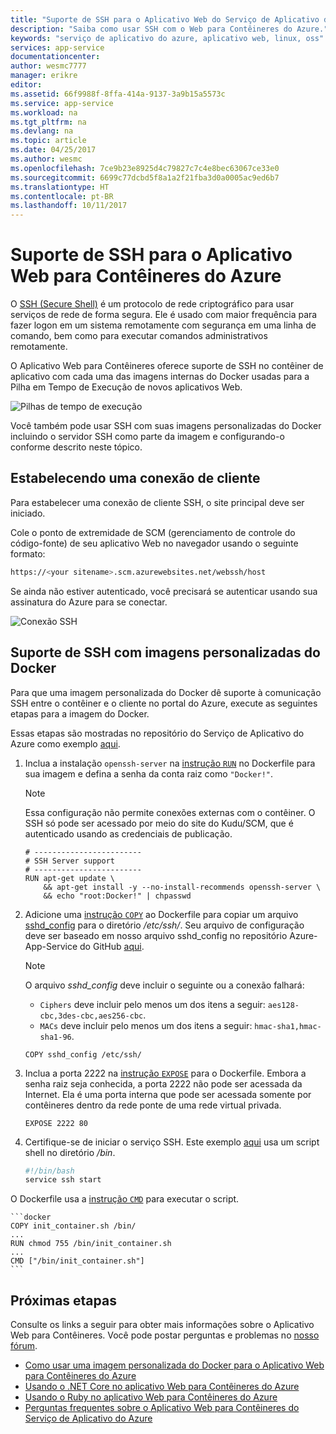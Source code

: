 ```yaml
---
title: "Suporte de SSH para o Aplicativo Web do Serviço de Aplicativo do Azure para Contêineres | Microsoft Docs"
description: "Saiba como usar SSH com o Web para Contêineres do Azure."
keywords: "serviço de aplicativo do azure, aplicativo web, linux, oss"
services: app-service
documentationcenter: 
author: wesmc7777
manager: erikre
editor: 
ms.assetid: 66f9988f-8ffa-414a-9137-3a9b15a5573c
ms.service: app-service
ms.workload: na
ms.tgt_pltfrm: na
ms.devlang: na
ms.topic: article
ms.date: 04/25/2017
ms.author: wesmc
ms.openlocfilehash: 7ce9b23e8925d4c79827c7c4e8bec63067ce33e0
ms.sourcegitcommit: 6699c77dcbd5f8a1a2f21fba3d0a0005ac9ed6b7
ms.translationtype: HT
ms.contentlocale: pt-BR
ms.lasthandoff: 10/11/2017
---
```

# <a name="ssh-support-for-azure-web-app-for-containers"></a>Suporte de SSH para o Aplicativo Web para Contêineres do Azure

O [SSH (Secure Shell)](https://en.wikipedia.org/wiki/Secure_Shell) é um protocolo de rede criptográfico para usar serviços de rede de forma segura. Ele é usado com maior frequência para fazer logon em um sistema remotamente com segurança em uma linha de comando, bem como para executar comandos administrativos remotamente.

O Aplicativo Web para Contêineres oferece suporte de SSH no contêiner de aplicativo com cada uma das imagens internas do Docker usadas para a Pilha em Tempo de Execução de novos aplicativos Web. 

![Pilhas de tempo de execução](./media/app-service-linux-ssh-support/app-service-linux-runtime-stack.png)

Você também pode usar SSH com suas imagens personalizadas do Docker incluindo o servidor SSH como parte da imagem e configurando-o conforme descrito neste tópico.

## <a name="making-a-client-connection"></a>Estabelecendo uma conexão de cliente

Para estabelecer uma conexão de cliente SSH, o site principal deve ser iniciado.

Cole o ponto de extremidade de SCM (gerenciamento de controle do código-fonte) de seu aplicativo Web no navegador usando o seguinte formato:

```bash
https://<your sitename>.scm.azurewebsites.net/webssh/host
```

Se ainda não estiver autenticado, você precisará se autenticar usando sua assinatura do Azure para se conectar.

![Conexão SSH](./media/app-service-linux-ssh-support/app-service-linux-ssh-connection.png)


## <a name="ssh-support-with-custom-docker-images"></a>Suporte de SSH com imagens personalizadas do Docker

Para que uma imagem personalizada do Docker dê suporte à comunicação SSH entre o contêiner e o cliente no portal do Azure, execute as seguintes etapas para a imagem do Docker.

Essas etapas são mostradas no repositório do Serviço de Aplicativo do Azure como exemplo [aqui](https://github.com/Azure-App-Service/node/blob/master/6.9.3/).

1. Inclua a instalação `openssh-server` na [instrução `RUN`](https://docs.docker.com/engine/reference/builder/#run) no Dockerfile para sua imagem e defina a senha da conta raiz como `"Docker!"`. 

    > [!NOTE]
    > Essa configuração não permite conexões externas com o contêiner. O SSH só pode ser acessado por meio do site do Kudu/SCM, que é autenticado usando as credenciais de publicação.
    
    ```docker
    # ------------------------
    # SSH Server support
    # ------------------------
    RUN apt-get update \
        && apt-get install -y --no-install-recommends openssh-server \
        && echo "root:Docker!" | chpasswd
    ```

1. Adicione uma [instrução `COPY`](https://docs.docker.com/engine/reference/builder/#copy) ao Dockerfile para copiar um arquivo [sshd_config](http://man.openbsd.org/sshd_config) para o diretório */etc/ssh/*. Seu arquivo de configuração deve ser baseado em nosso arquivo sshd_config no repositório Azure-App-Service do GitHub [aqui](https://github.com/Azure-App-Service/node/blob/master/6.11.0/sshd_config).

    > [!NOTE]
    > O arquivo *sshd_config* deve incluir o seguinte ou a conexão falhará: 
    > * `Ciphers` deve incluir pelo menos um dos itens a seguir: `aes128-cbc,3des-cbc,aes256-cbc`.
    > * `MACs` deve incluir pelo menos um dos itens a seguir: `hmac-sha1,hmac-sha1-96`.
    
    ```docker
    COPY sshd_config /etc/ssh/
    ```

1. Inclua a porta 2222 na [instrução `EXPOSE`](https://docs.docker.com/engine/reference/builder/#expose) para o Dockerfile. Embora a senha raiz seja conhecida, a porta 2222 não pode ser acessada da Internet. Ela é uma porta interna que pode ser acessada somente por contêineres dentro da rede ponte de uma rede virtual privada.

    ```docker
    EXPOSE 2222 80
    ```

1. Certifique-se de iniciar o serviço SSH. Este exemplo [aqui](https://github.com/Azure-App-Service/node/blob/master/6.9.3/startup/init_container.sh) usa um script shell no diretório */bin*.

    ```bash
    #!/bin/bash
    service ssh start
    ```

O Dockerfile usa a [instrução `CMD`](https://docs.docker.com/engine/reference/builder/#cmd) para executar o script.

    ```docker
    COPY init_container.sh /bin/
    ...
    RUN chmod 755 /bin/init_container.sh
    ...
    CMD ["/bin/init_container.sh"]
    ```

## <a name="next-steps"></a>Próximas etapas

Consulte os links a seguir para obter mais informações sobre o Aplicativo Web para Contêineres. Você pode postar perguntas e problemas no [nosso fórum](https://social.msdn.microsoft.com/forums/azure/home?forum=windowsazurewebsitespreview).

* [Como usar uma imagem personalizada do Docker para o Aplicativo Web para Contêineres do Azure](quickstart-custom-docker-image.md)
* [Usando o .NET Core no aplicativo Web para Contêineres do Azure](quickstart-dotnetcore.md)
* [Usando o Ruby no aplicativo Web para Contêineres do Azure](quickstart-ruby.md)
* [Perguntas frequentes sobre o Aplicativo Web para Contêineres do Serviço de Aplicativo do Azure](app-service-linux-faq.md)